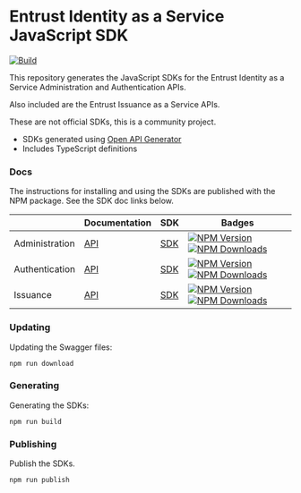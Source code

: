 # Entrust Identity as a Service JavaScript SDK

[![Build](https://github.com/maccuaa/intellitrust-js-sdk/workflows/Build/badge.svg)](https://github.com/maccuaa/intellitrust-js-sdk/actions?query=workflow%3ABuild)

This repository generates the JavaScript SDKs for the Entrust Identity as a Service Administration and Authentication APIs.

Also included are the Entrust Issuance as a Service APIs.

These are not official SDKs, this is a community project.

- SDKs generated using [Open API Generator](https://openapi-generator.tech/)
- Includes TypeScript definitions

### Docs

The instructions for installing and using the SDKs are published with the NPM package. See the SDK doc links below.

|                | Documentation                                                                       | SDK                                                                     | Badges                                                                                                                                                                                                                                                                                    |
|----------------|-------------------------------------------------------------------------------------|-------------------------------------------------------------------------|-------------------------------------------------------------------------------------------------------------------------------------------------------------------------------------------------------------------------------------------------------------------------------------------|
| Administration | [API](https://entrust.us.trustedauth.com/documentation/apiDocs/administration.html) | [SDK](https://www.npmjs.com/package/@maccuaa/intellitrust-admin-sdk)    | [![NPM Version](https://badgen.net/npm/v/@maccuaa/intellitrust-admin-sdk)](https://badgen.net/npm/v/@maccuaa/intellitrust-admin-sdk) [![NPM Downloads](https://badgen.net/npm/dm/@maccuaa/intellitrust-admin-sdk)](https://badgen.net/npm/dm/@maccuaa/intellitrust-admin-sdk)             |
| Authentication | [API](https://entrust.us.trustedauth.com/documentation/apiDocs/authentication.html) | [SDK](https://www.npmjs.com/package/@maccuaa/intellitrust-auth-sdk)     | [![NPM Version](https://badgen.net/npm/v/@maccuaa/intellitrust-auth-sdk)](https://badgen.net/npm/v/@maccuaa/intellitrust-auth-sdk) [![NPM Downloads](https://badgen.net/npm/dm/@maccuaa/intellitrust-auth-sdk)](https://badgen.net/npm/dm/@maccuaa/intellitrust-auth-sdk)                 |
| Issuance       | [API](https://entrust.us.trustedauth.com/documentation/apiDocs/issuance.html)       | [SDK](https://www.npmjs.com/package/@maccuaa/intellitrust-issuance-sdk) | [![NPM Version](https://badgen.net/npm/v/@maccuaa/intellitrust-issuance-sdk)](https://badgen.net/npm/v/@maccuaa/intellitrust-issuance-sdk) [![NPM Downloads](https://badgen.net/npm/dm/@maccuaa/intellitrust-issuance-sdk)](https://badgen.net/npm/dm/@maccuaa/intellitrust-issuance-sdk) |

### Updating

Updating the Swagger files:

```shell
npm run download
```

### Generating

Generating the SDKs:

```shell
npm run build
```

### Publishing

Publish the SDKs.

```shell
npm run publish
```

